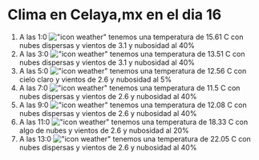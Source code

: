 # Clima en Celaya,mx en el dia 16

1. A las 1:0 !["icon weather"](http://openweathermap.org/img/w/03n.png) tenemos una temperatura de 15.61 C con nubes dispersas y  vientos de 3.1 y nubosidad al 40%
1. A las 3:0 !["icon weather"](http://openweathermap.org/img/w/03n.png) tenemos una temperatura de 13.51 C con nubes dispersas y  vientos de 3.1 y nubosidad al 40%
1. A las 5:0 !["icon weather"](http://openweathermap.org/img/w/01n.png) tenemos una temperatura de 12.56 C con cielo claro y  vientos de 2.6 y nubosidad al 5%
1. A las 7:0 !["icon weather"](http://openweathermap.org/img/w/03n.png) tenemos una temperatura de 11.5 C con nubes dispersas y  vientos de 2.6 y nubosidad al 40%
1. A las 9:0 !["icon weather"](http://openweathermap.org/img/w/03d.png) tenemos una temperatura de 12.08 C con nubes dispersas y  vientos de 2.6 y nubosidad al 40%
1. A las 11:0 !["icon weather"](http://openweathermap.org/img/w/02d.png) tenemos una temperatura de 18.33 C con algo de nubes y  vientos de 2.6 y nubosidad al 20%
1. A las 13:0 !["icon weather"](http://openweathermap.org/img/w/03d.png) tenemos una temperatura de 22.05 C con nubes dispersas y  vientos de 2.6 y nubosidad al 40%
